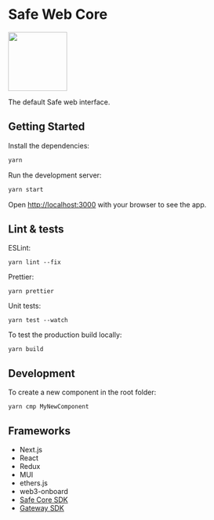 # Safe Web Core

<img src="https://user-images.githubusercontent.com/381895/183839918-14f87835-3a98-4846-b83b-7fb1593ad367.png" height="120" width="120" />

The default Safe web interface.

## Getting Started

Install the dependencies:

```bash
yarn
```

Run the development server:

```bash
yarn start
```

Open [http://localhost:3000](http://localhost:3000) with your browser to see the app.

## Lint & tests

ESLint:
```
yarn lint --fix
```

Prettier:
```
yarn prettier
```

Unit tests:
```
yarn test --watch
```

To test the production build locally:
```
yarn build
```

## Development

To create a new component in the root folder:
```
yarn cmp MyNewComponent
```

## Frameworks
 * Next.js
 * React
 * Redux
 * MUI
 * ethers.js
 * web3-onboard
 * [Safe Core SDK](https://github.com/safe-global/safe-core-sdk)
 * [Gateway SDK](https://github.com/safe-global/safe-react-gateway-sdk)
